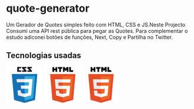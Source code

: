 # quote-generator
<p>Um Gerador de Quotes simples feito com HTML, CSS e JS.Neste Projecto Consumi uma API rest pública para pegar as Quotes. Para complementar o estudo adiconei botões de funções, Next, Copy e Partilha no Twitter.</p>

## Tecnologias usadas
<img style="width:100px;" src="https://github.com/devicons/devicon/blob/master/icons/css3/css3-original-wordmark.svg">
<img style="width:100px;" src="https://github.com/devicons/devicon/blob/master/icons/html5/html5-original-wordmark.svg">
<img style="width:100px;" src="https://github.com/devicons/devicon/blob/master/icons/html5/html5-original-wordmark.svg">

